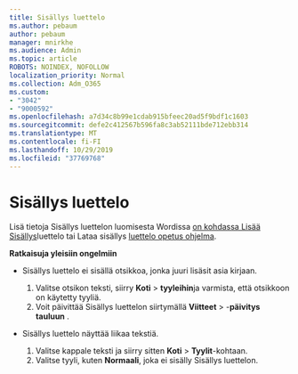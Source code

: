 ```yaml
---
title: Sisällys luettelo
ms.author: pebaum
author: pebaum
manager: mnirkhe
ms.audience: Admin
ms.topic: article
ROBOTS: NOINDEX, NOFOLLOW
localization_priority: Normal
ms.collection: Adm_O365
ms.custom:
- "3042"
- "9000592"
ms.openlocfilehash: a7d34c8b99e1cdab915bfeec20ad5f9bdf1c1603
ms.sourcegitcommit: defe2c412567b596fa8c3ab52111bde712ebb314
ms.translationtype: MT
ms.contentlocale: fi-FI
ms.lasthandoff: 10/29/2019
ms.locfileid: "37769768"
---
```

# <a name="table-of-contents"></a>Sisällys luettelo

Lisä tietoja Sisällys luettelon luomisesta Wordissa [on kohdassa Lisää Sisällys](https://support.office.com/article/882e8564-0edb-435e-84b5-1d8552ccf0c0)luettelo tai Lataa sisällys [luettelo opetus ohjelma](https://go.microsoft.com/fwlink/?linkid=2065106).

**Ratkaisuja yleisiin ongelmiin**

- Sisällys luettelo ei sisällä otsikkoa, jonka juuri lisäsit asia kirjaan.
  1. Valitse otsikon teksti, siirry **Koti** > **tyyleihin**ja varmista, että otsikkoon on käytetty tyyliä.
  2. Voit päivittää Sisällys luettelon siirtymällä **Viitteet** > -**päivitys tauluun** .

- Sisällys luettelo näyttää liikaa tekstiä. 
  1. Valitse kappale teksti ja siirry sitten **Koti** > **Tyylit**-kohtaan.
  2. Valitse tyyli, kuten **Normaali**, joka ei sisälly Sisällys luettelon.